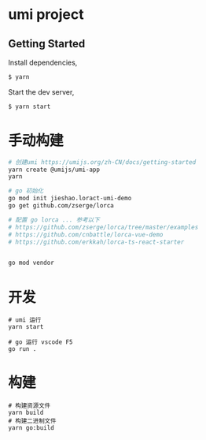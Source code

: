 # umi project

## Getting Started

Install dependencies,

```bash
$ yarn
```

Start the dev server,

```bash
$ yarn start
```


# 手动构建
```bash
# 创建umi https://umijs.org/zh-CN/docs/getting-started
yarn create @umijs/umi-app
yarn

# go 初始化
go mod init jieshao.loract-umi-demo
go get github.com/zserge/lorca

# 配置 go lorca ... 参考以下
# https://github.com/zserge/lorca/tree/master/examples
# https://github.com/cnbattle/lorca-vue-demo
# https://github.com/erkkah/lorca-ts-react-starter


go mod vendor
```

# 开发
```shell
# umi 运行
yarn start

# go 运行 vscode F5
go run .
```

# 构建
```shell
# 构建资源文件
yarn build
# 构建二进制文件
yarn go:build
```